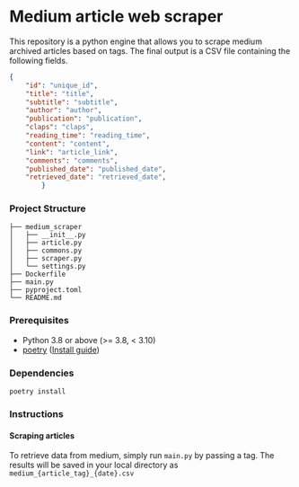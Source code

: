 # Medium article web scraper 

This repository is a python engine that allows you to scrape medium archived articles based on tags. The final output is a CSV file containing the following fields.

```json
{
    "id": "unique_id",
    "title": "title",
    "subtitle": "subtitle",
    "author": "author",
    "publication": "publication",
    "claps": "claps",
    "reading_time": "reading_time",
    "content": "content",
    "link": "article_link",
    "comments": "comments",
    "published_date": "published_date",
    "retrieved_date": "retrieved_date",
        }
```
### Project Structure

```
├── medium_scraper
│   ├── __init__.py
│   ├── article.py
│   ├── commons.py
│   ├── scraper.py
│   └── settings.py
├── Dockerfile
├── main.py
├── pyproject.toml
└── README.md
```
### Prerequisites

- Python 3.8 or above (>= 3.8, < 3.10)
- [poetry](https://python-poetry.org) ([Install guide](https://python-poetry.org/docs/#installation))

### Dependencies
`poetry install`

### Instructions
#### Scraping articles

To retrieve data from medium, simply run `main.py` by passing a tag. The results will be saved in your local directory as `medium_{article_tag}_{date}.csv`

